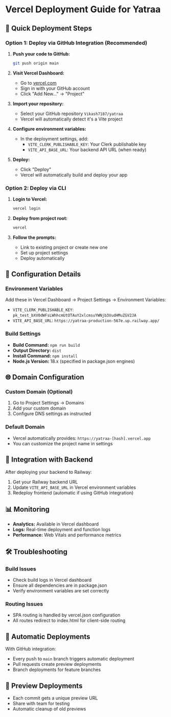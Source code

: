 # Vercel Deployment Guide for Yatraa

## 🚀 Quick Deployment Steps

### Option 1: Deploy via GitHub Integration (Recommended)

1. **Push your code to GitHub:**
   ```bash
   git push origin main
   ```

2. **Visit Vercel Dashboard:**
   - Go to [vercel.com](https://vercel.com)
   - Sign in with your GitHub account
   - Click "Add New..." → "Project"

3. **Import your repository:**
   - Select your GitHub repository `Vikash7187/yatraa`
   - Vercel will automatically detect it's a Vite project

4. **Configure environment variables:**
   - In the deployment settings, add:
     - `VITE_CLERK_PUBLISHABLE_KEY`: Your Clerk publishable key
     - `VITE_API_BASE_URL`: Your backend API URL (when ready)

5. **Deploy:**
   - Click "Deploy"
   - Vercel will automatically build and deploy your app

### Option 2: Deploy via CLI

1. **Login to Vercel:**
   ```bash
   vercel login
   ```

2. **Deploy from project root:**
   ```bash
   vercel
   ```

3. **Follow the prompts:**
   - Link to existing project or create new one
   - Set up project settings
   - Deploy automatically

## 🔧 Configuration Details

### Environment Variables
Add these in Vercel Dashboard → Project Settings → Environment Variables:

- `VITE_CLERK_PUBLISHABLE_KEY`: `pk_test_bXV0dWFsLWhhcmUtOTAuY2xlcmsuYWNjb3VudHMuZGV2JA`
- `VITE_API_BASE_URL`: `https://yatraa-production-567e.up.railway.app/`

### Build Settings
- **Build Command:** `npm run build`
- **Output Directory:** `dist`
- **Install Command:** `npm install`
- **Node.js Version:** 18.x (specified in package.json engines)

## 🌐 Domain Configuration

### Custom Domain (Optional)
1. Go to Project Settings → Domains
2. Add your custom domain
3. Configure DNS settings as instructed

### Default Domain
- Vercel automatically provides: `https://yatraa-[hash].vercel.app`
- You can customize the project name in settings

## 🔗 Integration with Backend

After deploying your backend to Railway:
1. Get your Railway backend URL
2. Update `VITE_API_BASE_URL` in Vercel environment variables
3. Redeploy frontend (automatic if using GitHub integration)

## 📊 Monitoring

- **Analytics:** Available in Vercel dashboard
- **Logs:** Real-time deployment and function logs
- **Performance:** Web Vitals and performance metrics

## 🛠️ Troubleshooting

### Build Issues
- Check build logs in Vercel dashboard
- Ensure all dependencies are in package.json
- Verify environment variables are set correctly

### Routing Issues
- SPA routing is handled by vercel.json configuration
- All routes redirect to index.html for client-side routing

## 🔄 Automatic Deployments

With GitHub integration:
- Every push to `main` branch triggers automatic deployment
- Pull requests create preview deployments
- Branch deployments for feature branches

## 📱 Preview Deployments

- Each commit gets a unique preview URL
- Share with team for testing
- Automatic cleanup of old previews